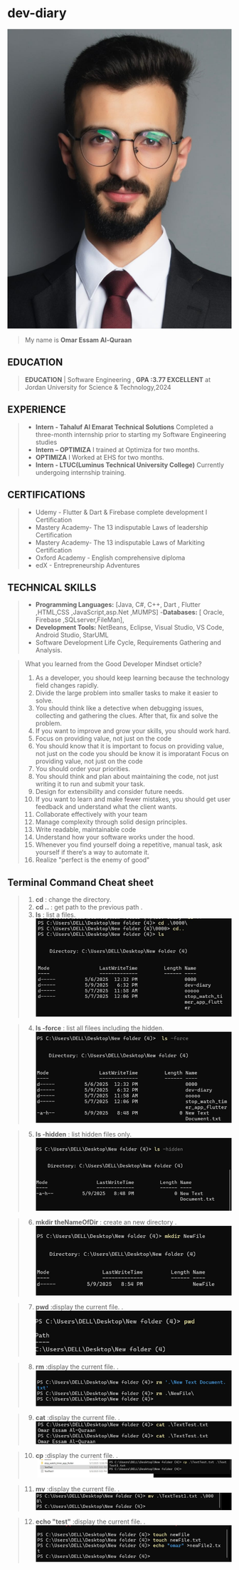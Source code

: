 # dev-diary

![My picture](./imag/WhatsApp%20Image%202025-05-09%20at%204.44.39%20PM.jpeg)
 
>My name is **Omar Essam Al-Quraan** 


## EDUCATION  
>**EDUCATION** | Software Engineering , **GPA :3.77 EXCELLENT** 
at Jordan University for Science & Technology,2024

 
## EXPERIENCE  
>- **Intern - Tahaluf Al Emarat Technical Solutions**  Completed a three-month internship prior to starting my Software Engineering studies
>- **Intern – OPTIMIZA** I trained at Optimiza for two months.
>- **OPTIMIZA** I Worked at EHS for two months.
>- **Intern - LTUC(Luminus Technical University College)** Currently undergoing internship training.

## CERTIFICATIONS

>- Udemy - Flutter & Dart & Firebase complete development I Certification
>- Mastery Academy- The 13 indisputable Laws of leadership Certification
>- Mastery Academy- The 13 indisputable Laws of Markiting  Certification
>- Oxford Academy -  English comprehensive diploma 
>- edX - Entrepreneurship Adventures

## TECHNICAL SKILLS   
>- **Programming Languages:** [Java, C#, C++, Dart , Flutter ,HTML,CSS ,JavaScript,asp.Net ,MUMPS]
>-**Databases:** [ Oracle, Firebase ,SQLserver,FileMan],
>- **Development Tools:** NetBeans, Eclipse, Visual Studio, VS Code, Android Studio, StarUML
>- Software Development Life Cycle,  Requirements Gathering and Analysis.     




>What you learned from the Good Developer Mindset orticle?
>
>1. As a developer, you should keep learning because the technology field changes rapidly.
>2. Divide the large problem into smaller tasks to make it easier to solve.
>3. You should think like a detective when debugging issues, collecting and gathering the clues. After that, fix and solve the problem.
>4. If you want to improve and grow your skills, you should work hard.
>5. Focus on providing value, not just on the code 
>6. You should know that it is important to focus on providing value, not just on the code you should be know it is imporatant Focus on providing value, not just on the code
>7. You should order your priorities.
>8. You should think and plan about maintaining the code, not just writing it to run and submit your task.
>9. Design for extensibility and consider future needs.
>10. If you want to learn and make fewer mistakes, you should get user feedback and understand what the client wants.
>11. Collaborate effectively with your team
>12. Manage complexity through solid design principles.
>13. Write readable, maintainable code
>14. Understand how your software works under the hood.
>15. Whenever you find yourself doing a repetitive, manual task, ask yourself if there‘s a way to automate it.
>16. Realize "perfect is the enemy of good"

 ## Terminal Command Cheat sheet 
>1. **cd** : change  the directory.
>2. **cd ..** : get path to the previous path .
>3. **ls** : list a files.
>![My picture](./imag/SharedScreenshot.jpg)


>4. **ls -force** : list all filees including the hidden.
>![Screenshot2](./imag/Screenshot2.jpg)

>5. **ls -hidden** : list hidden files only.
>![Screenshot3](./imag/Screenshot%203.jpg)


>6. **mkdir theNameOfDir** : create an  new directory .
>![Screenshot4](./imag/Screenshot4.jpg)


>7. **pwd** :display the current file.   .
>![Screenshot5](./imag/Screenshot5.jpg)

>8. **rm** :display the current file.   .
>![Screenshot6](./imag/Screenshot6.jpg)

>9. **cat** :display the current file.   .
>![Screenshot7](./imag/Screenshot7.jpg)


>10. **cp** :display the current file.   .
>![Screenshot8](./imag/Screenshot8.jpg)

>11. **mv** :display the current file.   .
>![Screenshot9](./imag/Screenshot9.jpg)

>12. **echo "test"** :display the current file.   .
>![Screenshot10](./imag/Screenshot10.jpg)












